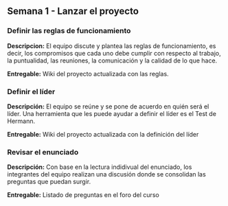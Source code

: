 ## Semana 1 - Lanzar el proyecto

### Definir las reglas de funcionamiento

**Descripcion:** El equipo discute y plantea las reglas de funcionamiento, es decir, los compromisos que cada uno debe cumplir con respecto al trabajo, la puntualidad, las reuniones, la comunicación y la calidad de lo que hace.

**Entregable:** Wiki del proyecto actualizada con las reglas.

### Definir el líder

**Descripción:** El equipo se reúne y se pone de acuerdo en quién será el líder. Una herramienta que les puede ayudar a definir el líder es el Test de Hermann.

**Entregable:** Wiki del proyecto actualizada con la definición del líder

### Revisar el enunciado

**Descripción:** Con base en la lectura indidivual del enunciado, los integrantes del equipo realizan una discusión donde se consolidan las preguntas que puedan surgir.

**Entregable:** Listado de preguntas en el foro del curso
